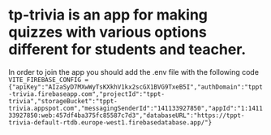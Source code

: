 # tp-trivia is an app for making quizzes with various options different for students and teacher.

In order to join the app you should add the .env file with the following code 
```VITE_FIREBASE_CONFIG = {"apiKey":"AIzaSyD7MXwWyTsKXkhV1kx2scGX1BVG9TxeB5I","authDomain":"tppt-trivia.firebaseapp.com","projectId":"tppt-trivia","storageBucket":"tppt-trivia.appspot.com","messagingSenderId":"141133927850","appId":"1:141133927850:web:457df4ba375fc85587c7d3","databaseURL":"https://tppt-trivia-default-rtdb.europe-west1.firebasedatabase.app/"}```
